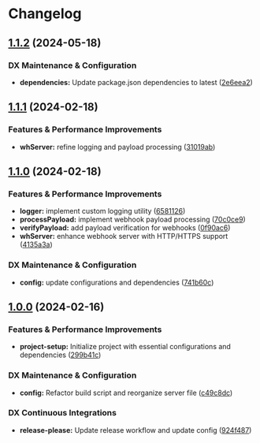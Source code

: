 # Changelog

## [1.1.2](https://github.com/tsdevau/webhook-server/compare/webhook-server-v1.1.1...webhook-server-v1.1.2) (2024-05-18)


### DX Maintenance & Configuration

* **dependencies:** Update package.json dependencies to latest ([2e6eea2](https://github.com/tsdevau/webhook-server/commit/2e6eea26fe896f2843113c04c5332f55be4ad0e9))

## [1.1.1](https://github.com/tsdevau/webhook-server/compare/webhook-server-v1.1.0...webhook-server-v1.1.1) (2024-02-18)


### Features & Performance Improvements

* **whServer:** refine logging and payload processing ([31019ab](https://github.com/tsdevau/webhook-server/commit/31019ab4edcc929fba187092f659ac2ca142bc76))

## [1.1.0](https://github.com/tsdevau/webhook-server/compare/webhook-server-v1.0.0...webhook-server-v1.1.0) (2024-02-18)


### Features & Performance Improvements

* **logger:** implement custom logging utility ([6581126](https://github.com/tsdevau/webhook-server/commit/65811269ed3b96dc79fa42bca36ab30ac4bfc36d))
* **processPayload:** implement webhook payload processing ([70c0ce9](https://github.com/tsdevau/webhook-server/commit/70c0ce934be59e811f9beaea4f42773b75cef7af))
* **verifyPayload:** add payload verification for webhooks ([0f90ac6](https://github.com/tsdevau/webhook-server/commit/0f90ac662b024724585b286db5a33b548c88f55b))
* **whServer:** enhance webhook server with HTTP/HTTPS support ([4135a3a](https://github.com/tsdevau/webhook-server/commit/4135a3a9ae4fafe998658db243e89d5e5fd74a8e))


### DX Maintenance & Configuration

* **config:** update configurations and dependencies ([741b60c](https://github.com/tsdevau/webhook-server/commit/741b60c9f4aae9f3331dbe7831f933fc8d92e9a2))

## [1.0.0](https://github.com/tsdevau/webhook-server/compare/webhook-server-v0.0.1...webhook-server-v1.0.0) (2024-02-16)


### Features & Performance Improvements

* **project-setup:** Initialize project with essential configurations and dependencies ([299b41c](https://github.com/tsdevau/webhook-server/commit/299b41c44c2b6d195f9209a8c824e665a1a5791f))


### DX Maintenance & Configuration

* **config:** Refactor build script and reorganize server file ([c49c8dc](https://github.com/tsdevau/webhook-server/commit/c49c8dcbf8def6afec14a26fdecd0a67447c2147))


### DX Continuous Integrations

* **release-please:** Update release workflow and update config ([924f487](https://github.com/tsdevau/webhook-server/commit/924f487e5e70b2eb81f24afc987ad31fcfe73463))
